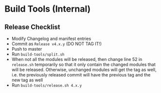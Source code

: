 # Build Tools (Internal)

## Release Checklist

- Modify Changelog and manifest entries
- Commit as `Release v4.x.y` (DO NOT TAG IT!)
- Push to master
- Run `build-tools/split.sh`
- When not all the modules will be released, then change line 52 in `release.sh` temporarily 
  so that it only contain the changed modules that will be released. Otherwise, unchanged
  modules will get the tag as well, i.e. the previously released commit will have the
  previous tag and the new tag as well
- Run `build-tools/release.sh 4.x.y`
